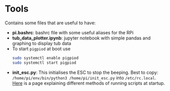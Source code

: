# Tools
Contains some files that are useful to have:
* __pi.bashrc__:  bashrc file with some useful aliases for the RPi
* __tub_data_plotter.ipynb__: jupyter notebook with simple pandas and graphing
    to display tub data
* To start `pigpiod` at boot use 
    ```bash
    sudo systemctl enable pigpiod
    sudo systemctl start pigpiod 
    ```
* __init_esc.py__: This initialises the ESC to stop the beeping. Best to copy:
    `/home/pi/env/bin/python3 /home/pi/init_esc.py` into `/etc/rc.local`. 
  [Here](https://www.dexterindustries.com/howto/run-a-program-on-your-raspberry-pi-at-startup/)
  is a page explaining different methods of running scripts at startup.
